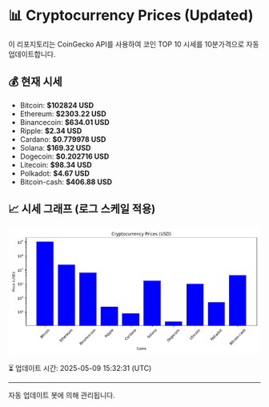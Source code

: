 
# 📊 Cryptocurrency Prices (Updated)

이 리포지토리는 CoinGecko API를 사용하여 코인 TOP 10 시세를 10분가격으로 자동 업데이트합니다.

## 💰 현재 시세
- Bitcoin: **$102824 USD**
- Ethereum: **$2303.22 USD**
- Binancecoin: **$634.01 USD**
- Ripple: **$2.34 USD**
- Cardano: **$0.779978 USD**
- Solana: **$169.32 USD**
- Dogecoin: **$0.202716 USD**
- Litecoin: **$98.34 USD**
- Polkadot: **$4.67 USD**
- Bitcoin-cash: **$406.88 USD**

## 📈 시세 그래프 (로그 스케일 적용)
![Crypto Prices](crypto_prices.png)

⏳ 업데이트 시간: 2025-05-09 15:32:31 (UTC)

---
자동 업데이트 봇에 의해 관리됩니다.
